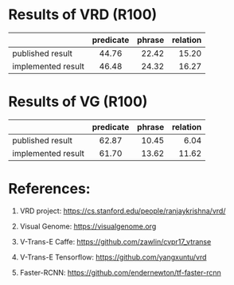 # Results of VRD (R100)
|               |  predicate    | phrase        | relation    |
| ------------- |:-------------:| -------------:| -----------:|
| published result        | 44.76      | 22.42   |15.20|
| implemented result      | 46.48      |   24.32 |16.27|


# Results of VG (R100)
|               |  predicate    | phrase        | relation    |
| ------------- |:-------------:| -------------:| -----------:|
| published result        | 62.87      | 10.45   |6.04|
| implemented result      | 61.70      | 13.62 |11.62|

# References:
1. VRD project:
https://cs.stanford.edu/people/ranjaykrishna/vrd/

2. Visual Genome:
https://visualgenome.org

3. V-Trans-E Caffe:
https://github.com/zawlin/cvpr17_vtranse

4. V-Trans-E Tensorflow:
https://github.com/yangxuntu/vrd

5. Faster-RCNN:
https://github.com/endernewton/tf-faster-rcnn
